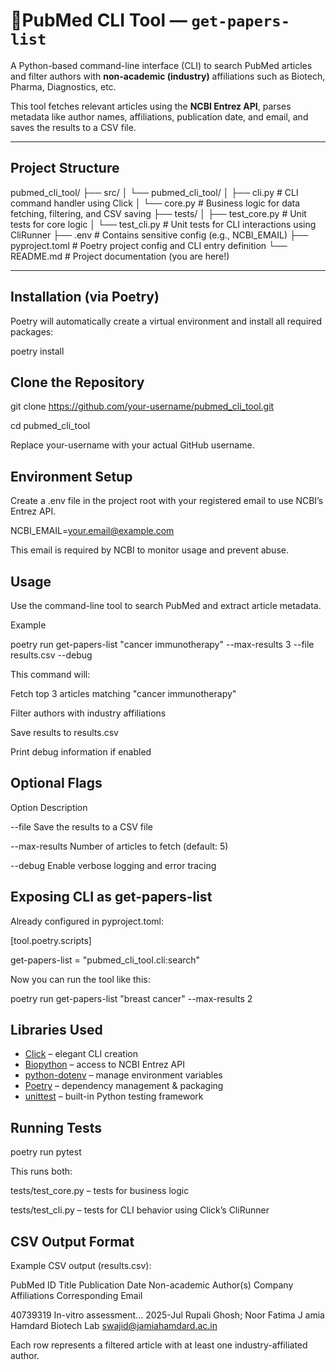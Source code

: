 # 🧬PubMed CLI Tool — `get-papers-list`

A Python-based command-line interface (CLI) to search PubMed articles and filter authors with **non-academic (industry)** affiliations such as Biotech, Pharma, Diagnostics, etc.

This tool fetches relevant articles using the **NCBI Entrez API**, parses metadata like author names, affiliations, publication date, and email, and saves the results to a CSV file.

---

## Project Structure

pubmed_cli_tool/
├── src/
│ └── pubmed_cli_tool/
│ ├── cli.py # CLI command handler using Click
│ └── core.py # Business logic for data fetching, filtering, and CSV saving
├── tests/
│ ├── test_core.py # Unit tests for core logic
│ └── test_cli.py # Unit tests for CLI interactions using CliRunner
├── .env # Contains sensitive config (e.g., NCBI_EMAIL)
├── pyproject.toml # Poetry project config and CLI entry definition
└── README.md # Project documentation (you are here!)


---

## Installation (via Poetry)
Poetry will automatically create a virtual environment and install all required packages:

poetry install

## Clone the Repository
git clone https://github.com/your-username/pubmed_cli_tool.git

cd pubmed_cli_tool

Replace your-username with your actual GitHub username.

## Environment Setup
Create a .env file in the project root with your registered email to use NCBI’s Entrez API.

NCBI_EMAIL=your.email@example.com

This email is required by NCBI to monitor usage and prevent abuse.

## Usage
Use the command-line tool to search PubMed and extract article metadata.

Example

poetry run get-papers-list "cancer immunotherapy" --max-results 3 --file results.csv --debug

This command will:

Fetch top 3 articles matching "cancer immunotherapy"

Filter authors with industry affiliations

Save results to results.csv

Print debug information if enabled

## Optional Flags
Option	Description

--file	Save the results to a CSV file

--max-results	Number of articles to fetch (default: 5)

--debug	 Enable verbose logging and error tracing

## Exposing CLI as get-papers-list
Already configured in pyproject.toml:

[tool.poetry.scripts]

get-papers-list = "pubmed_cli_tool.cli:search"

Now you can run the tool like this:

poetry run get-papers-list "breast cancer" --max-results 2

## Libraries Used
- [Click](https://click.palletsprojects.com/) – elegant CLI creation
- [Biopython](https://biopython.org/) – access to NCBI Entrez API
- [python-dotenv](https://github.com/theskumar/python-dotenv) – manage environment variables
- [Poetry](https://python-poetry.org/) – dependency management & packaging
- [unittest](https://docs.python.org/3/library/unittest.html) – built-in Python testing framework

## Running Tests
poetry run pytest

This runs both:

tests/test_core.py – tests for business logic

tests/test_cli.py – tests for CLI behavior using Click’s CliRunner

## CSV Output Format
Example CSV output (results.csv):

PubMed ID	  Title	   Publication Date	   Non-academic Author(s)	  Company Affiliations	  Corresponding Email

40739319	  In-vitro assessment...	  2025-Jul	   Rupali Ghosh; Noor Fatima	J  amia Hamdard Biotech Lab	   swajid@jamiahamdard.ac.in

Each row represents a filtered article with at least one industry-affiliated author.





